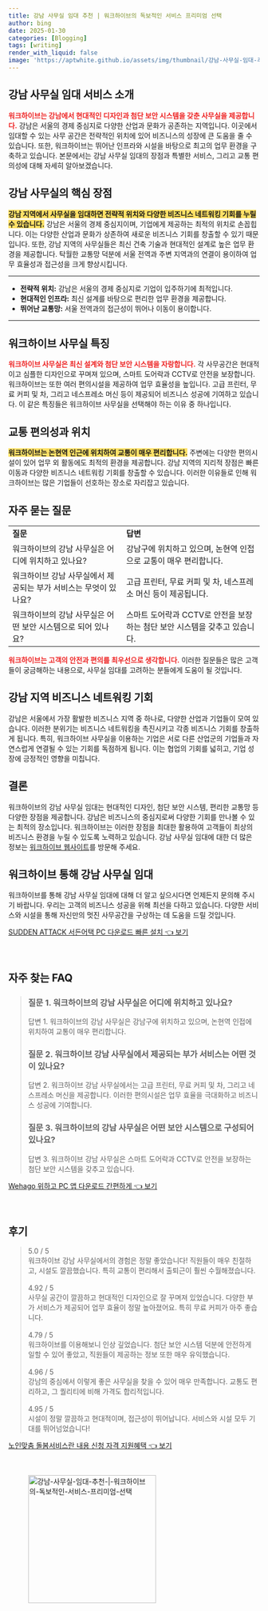 ```yaml
---
title: 강남 사무실 임대 추천 | 워크하이브의 독보적인 서비스 프리미엄 선택
author: bing
date: 2025-01-30
categories: [Blogging]
tags: [writing]
render_with_liquid: false
image: 'https://aptwhite.github.io/assets/img/thumbnail/강남-사무실-임대-추천-|-워크하이브의-독보적인-서비스-프리미엄-선택.webp'
---
```



<h2 id='강남 사무실 임대 서비스 소개'>강남 사무실 임대 서비스 소개</h2>

<p><b><span style="color: #ee2323;">워크하이브는 강남에서 현대적인 디자인과 첨단 보안 시스템을 갖춘 사무실을 제공합니다.</span></b> 강남은 서울의 경제 중심지로 다양한 산업과 문화가 공존하는 지역입니다. 이곳에서 임대할 수 있는 사무 공간은 전략적인 위치에 있어 비즈니스의 성장에 큰 도움을 줄 수 있습니다. 또한, 워크하이브는 뛰어난 인프라와 시설을 바탕으로 최고의 업무 환경을 구축하고 있습니다. 본문에서는 강남 사무실 임대의 장점과 특별한 서비스, 그리고 교통 편의성에 대해 자세히 알아보겠습니다.</p>

<h2 id='강남 사무실의 핵심 장점'>강남 사무실의 핵심 장점</h2>

<p><b><span style="background-color: #ffe066;">강남 지역에서 사무실을 임대하면 전략적 위치와 다양한 비즈니스 네트워킹 기회를 누릴 수 있습니다.</span></b> 강남은 서울의 경제 중심지이며, 기업에게 제공하는 최적의 위치로 손꼽힙니다. 이는 다양한 산업과 문화가 상존하여 새로운 비즈니스 기회를 창출할 수 있기 때문입니다. 또한, 강남 지역의 사무실들은 최신 건축 기술과 현대적인 설계로 높은 업무 환경을 제공합니다. 탁월한 교통망 덕분에 서울 전역과 주변 지역과의 연결이 용이하여 업무 효율성과 접근성을 크게 향상시킵니다.</p>

<hr />

<ul>
    <li><b>전략적 위치:</b> 강남은 서울의 경제 중심지로 기업이 입주하기에 최적입니다.</li>
    <li><b>현대적인 인프라:</b> 최신 설계를 바탕으로 편리한 업무 환경을 제공합니다.</li>
    <li><b>뛰어난 교통망:</b> 서울 전역과의 접근성이 뛰어나 이동이 용이합니다.</li>
</ul>

<hr />

<h2 id='워크하이브 사무실 특징'>워크하이브 사무실 특징</h2>

<p><b><span style="color: #ee2323;">워크하이브 사무실은 최신 설계와 첨단 보안 시스템을 자랑합니다.</span></b> 각 사무공간은 현대적이고 심플한 디자인으로 꾸며져 있으며, 스마트 도어락과 CCTV로 안전을 보장합니다. 워크하이브는 또한 여러 편의시설을 제공하여 업무 효율성을 높입니다. 고급 프린터, 무료 커피 및 차, 그리고 네스프레소 머신 등이 제공되어 비즈니스 성공에 기여하고 있습니다. 이 같은 특징들은 워크하이브 사무실을 선택해야 하는 이유 중 하나입니다.</p>

<h2 id='교통 편의성과 위치'>교통 편의성과 위치</h2>

<p><b><span style="background-color: #ffe066;">워크하이브는 논현역 인근에 위치하여 교통이 매우 편리합니다.</span></b> 주변에는 다양한 편의시설이 있어 업무 외 활동에도 최적의 환경을 제공합니다. 강남 지역의 지리적 장점은 빠른 이동과 다양한 비즈니스 네트워킹 기회를 창출할 수 있습니다. 이러한 이유들로 인해 워크하이브는 많은 기업들이 선호하는 장소로 자리잡고 있습니다.</p>

<h2 id='자주 묻는 질문'>자주 묻는 질문</h2>

<table>
    <tr>
        <td><b>질문</b></td>
        <td><b>답변</b></td>
    </tr>
    <tr>
        <td>워크하이브의 강남 사무실은 어디에 위치하고 있나요?</td>
        <td>강남구에 위치하고 있으며, 논현역 인접으로 교통이 매우 편리합니다.</td>
    </tr>
    <tr>
        <td>워크하이브 강남 사무실에서 제공되는 부가 서비스는 무엇이 있나요?</td>
        <td>고급 프린터, 무료 커피 및 차, 네스프레소 머신 등이 제공됩니다.</td>
    </tr>
    <tr>
        <td>워크하이브의 강남 사무실은 어떤 보안 시스템으로 되어 있나요?</td>
        <td>스마트 도어락과 CCTV로 안전을 보장하는 첨단 보안 시스템을 갖추고 있습니다.</td>
    </tr>
</table>

<p><b><span style="color: #ee2323;">워크하이브는 고객의 안전과 편의를 최우선으로 생각합니다.</span></b> 이러한 질문들은 많은 고객들이 궁금해하는 내용으로, 사무실 임대를 고려하는 분들에게 도움이 될 것입니다.</p>

<h2 id='강남 지역 비즈니스 네트워킹 기회'>강남 지역 비즈니스 네트워킹 기회</h2>

<p>강남은 서울에서 가장 활발한 비즈니스 지역 중 하나로, 다양한 산업과 기업들이 모여 있습니다. 이러한 분위기는 비즈니스 네트워킹을 촉진시키고 각종 비즈니스 기회를 창출하게 됩니다. 특히, 워크하이브 사무실을 이용하는 기업은 서로 다른 산업군의 기업들과 자연스럽게 연결될 수 있는 기회를 독점하게 됩니다. 이는 협업의 기회를 넓히고, 기업 성장에 긍정적인 영향을 미칩니다.</p>

<h2 id='결론'>결론</h2>

<p>워크하이브의 강남 사무실 임대는 현대적인 디자인, 첨단 보안 시스템, 편리한 교통망 등 다양한 장점을 제공합니다. 강남은 비즈니스의 중심지로써 다양한 기회를 만나볼 수 있는 최적의 장소입니다. 워크하이브는 이러한 장점을 최대한 활용하여 고객들이 최상의 비즈니스 환경을 누릴 수 있도록 노력하고 있습니다. 강남 사무실 임대에 대한 더 많은 정보는 <a href="https://www.workhive.co.kr">워크하이브 웹사이트</a>를 방문해 주세요.</p>

<h2 id='워크하이브 통해 강남 사무실 임대'>워크하이브 통해 강남 사무실 임대</h2>

<p>워크하이브를 통해 강남 사무실 임대에 대해 더 알고 싶으시다면 언제든지 문의해 주시기 바랍니다. 우리는 고객의 비즈니스 성공을 위해 최선을 다하고 있습니다. 다양한 서비스와 시설을 통해 자신만의 멋진 사무공간을 구상하는 데 도움을 드릴 것입니다.</p>


<p><a class="click-button" title="SUDDEN ATTACK 서든어택 PC 다운로드 빠른 설치" href="https://aptwhite.github.io/posts/SUDDEN-ATTACK-%EC%84%9C%EB%93%A0%EC%96%B4%ED%83%9D-PC-%EB%8B%A4%EC%9A%B4%EB%A1%9C%EB%93%9C-%EB%B9%A0%EB%A5%B8-%EC%84%A4%EC%B9%98/" rel="dofollow">SUDDEN ATTACK 서든어택 PC 다운로드 빠른 설치 👈 보기</a></p><br>
<h2 id='자주_찾는_FAQ'>자주 찾는 FAQ</h2>
<div itemscope="" itemtype="https://schema.org/FAQPage"> 
<blockquote> 
<div itemscope="" itemprop="mainEntity" itemtype="https://schema.org/Question"> 
<h3 itemprop="name">질문 1. 워크하이브의 강남 사무실은 어디에 위치하고 있나요?</h3> 
<div itemscope="" itemprop="acceptedAnswer" itemtype="https://schema.org/Answer"> 
<span itemprop="text"> 
<p>답변 1. 워크하이브의 강남 사무실은 강남구에 위치하고 있으며, 논현역 인접에 위치하여 교통이 매우 편리합니다.</p> 
</span> 
</div> 
</div> 
<div itemscope="" itemprop="mainEntity" itemtype="https://schema.org/Question"> 
<h3 itemprop="name">질문 2. 워크하이브 강남 사무실에서 제공되는 부가 서비스는 어떤 것이 있나요?</h3> 
<div itemscope="" itemprop="acceptedAnswer" itemtype="https://schema.org/Answer"> 
<span itemprop="text"> 
<p>답변 2. 워크하이브 강남 사무실에서는 고급 프린터, 무료 커피 및 차, 그리고 네스프레소 머신을 제공합니다. 이러한 편의시설은 업무 효율을 극대화하고 비즈니스 성공에 기여합니다.</p> 
</span> 
</div> 
</div> 
<div itemscope="" itemprop="mainEntity" itemtype="https://schema.org/Question"> 
<h3 itemprop="name">질문 3. 워크하이브의 강남 사무실은 어떤 보안 시스템으로 구성되어 있나요?</h3> 
<div itemscope="" itemprop="acceptedAnswer" itemtype="https://schema.org/Answer"> 
<span itemprop="text"> 
<p>답변 3. 워크하이브 강남 사무실은 스마트 도어락과 CCTV로 안전을 보장하는 첨단 보안 시스템을 갖추고 있습니다.</p> 
</span> 
</div> 
</div> 
</blockquote> 
</div>
<p><a class="click-button" title="Wehago 위하고 PC 앱 다운로드 간편하게" href="https://aptwhite.github.io/posts/Wehago-%EC%9C%84%ED%95%98%EA%B3%A0-PC-%EC%95%B1-%EB%8B%A4%EC%9A%B4%EB%A1%9C%EB%93%9C-%EA%B0%84%ED%8E%B8%ED%95%98%EA%B2%8C/" rel="dofollow">Wehago 위하고 PC 앱 다운로드 간편하게 👈 보기</a></p><br>
<h2 id='후기'>후기</h2>
<div itemscope itemtype="https://schema.org/Product">
  <blockquote>
  <div itemprop="review" itemscope itemtype="https://schema.org/Review">
      <div itemprop="reviewRating" itemscope itemtype="https://schema.org/Rating"> <span itemprop="ratingValue">5.0</span> / <span itemprop="bestRating">5</span> </div>
      <span itemprop="reviewBody">워크하이브 강남 사무실에서의 경험은 정말 좋았습니다! 직원들이 매우 친절하고, 시설도 깔끔했습니다. 특히 교통이 편리해서 출퇴근이 훨씬 수월해졌습니다.</span>
  </div>
  <br>
  <div itemprop="review" itemscope itemtype="https://schema.org/Review">
      <div itemprop="reviewRating" itemscope itemtype="https://schema.org/Rating"> <span itemprop="ratingValue">4.92</span> / <span itemprop="bestRating">5</span> </div>
      <span itemprop="reviewBody">사무실 공간이 깔끔하고 현대적인 디자인으로 잘 꾸며져 있었습니다. 다양한 부가 서비스가 제공되어 업무 효율이 정말 높아졌어요. 특히 무료 커피가 아주 좋습니다.</span>
  </div>
  <br>
  <div itemprop="review" itemscope itemtype="https://schema.org/Review">
      <div itemprop="reviewRating" itemscope itemtype="https://schema.org/Rating"> <span itemprop="ratingValue">4.79</span> / <span itemprop="bestRating">5</span> </div>
      <span itemprop="reviewBody">워크하이브를 이용해보니 인상 깊었습니다. 첨단 보안 시스템 덕분에 안전하게 일할 수 있어 좋았고, 직원들이 제공하는 정보 또한 매우 유익했습니다.</span>
  </div>
  <br>
  <div itemprop="review" itemscope itemtype="https://schema.org/Review">
      <div itemprop="reviewRating" itemscope itemtype="https://schema.org/Rating"> <span itemprop="ratingValue">4.96</span> / <span itemprop="bestRating">5</span> </div>
      <span itemprop="reviewBody">강남의 중심에서 이렇게 좋은 사무실을 찾을 수 있어 매우 만족합니다. 교통도 편리하고, 그 퀄리티에 비해 가격도 합리적입니다.</span>
  </div>
  <br>
  <div itemprop="review" itemscope itemtype="https://schema.org/Review">
      <div itemprop="reviewRating" itemscope itemtype="https://schema.org/Rating"> <span itemprop="ratingValue">4.95</span> / <span itemprop="bestRating">5</span> </div>
      <span itemprop="reviewBody">시설이 정말 깔끔하고 현대적이며, 접근성이 뛰어납니다. 서비스와 시설 모두 기대를 뛰어넘었습니다!</span>
  </div>
  </blockquote>
</div>
<p><a class="click-button" title="노인맞춤 돌봄서비스란 내용 신청 자격 지원혜택" href="https://aptwhite.github.io/posts/%EB%85%B8%EC%9D%B8%EB%A7%9E%EC%B6%A4-%EB%8F%8C%EB%B4%84%EC%84%9C%EB%B9%84%EC%8A%A4%EB%9E%80-%EB%82%B4%EC%9A%A9-%EC%8B%A0%EC%B2%AD-%EC%9E%90%EA%B2%A9-%EC%A7%80%EC%9B%90%ED%98%9C%ED%83%9D/" rel="dofollow">노인맞춤 돌봄서비스란 내용 신청 자격 지원혜택 👈 보기</a></p><br>
<figure class="image"><img src="https://aptwhite.github.io/assets/img/thumbnail/강남-사무실-임대-추천-|-워크하이브의-독보적인-서비스-프리미엄-선택.webp" alt="강남-사무실-임대-추천-|-워크하이브의-독보적인-서비스-프리미엄-선택" width="256" height="256"></figure>
